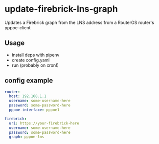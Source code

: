 # update-firebrick-lns-graph

Updates a Firebrick graph from the LNS address from a RouterOS router's pppoe-client

## Usage

- install deps with pipenv
- create config.yaml
- run (probably on cron!)

## config example

```yaml
router:
  host: 192.168.1.1
  username: some-username-here
  password: some-password-here
  pppoe-interface: pppoe1

firebrick:
  uri: https://your-firebrick-here
  username: some-username-here
  password: some-password-here
  graph: pppoe-lns
```